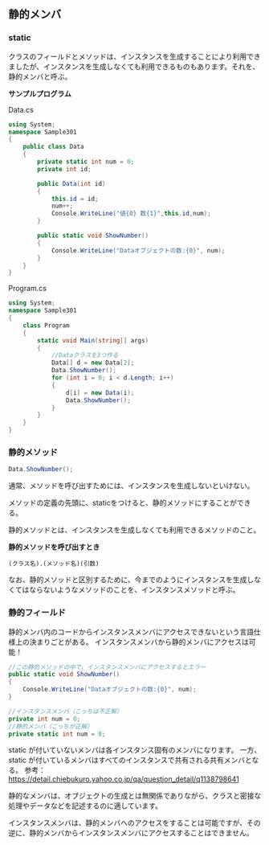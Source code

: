 ## 静的メンバ
### static

クラスのフィールドとメソッドは、インスタンスを生成することにより利用できましたが、インスタンスを生成しなくても利用できるものもあります。それを、静的メンバと呼ぶ。

**サンプルプログラム**

Data.cs
```c#
using System;
namespace Sample301
{
    public class Data
    {
        private static int num = 0;
        private int id;

        public Data(int id)
        {
            this.id = id;
            num++;
            Console.WriteLine("値{0} 数{1}",this.id,num);
        }

        public static void ShowNumber()
        {
            Console.WriteLine("Dataオブジェクトの数:{0}", num);
        }
    }
}
```

Program.cs
```C#
using System;
namespace Sample301
{
    class Program
    {
        static void Main(string[] args)
        {
            //Dataクラスを3つ作る
            Data[] d = new Data[2];
            Data.ShowNumber();
            for (int i = 0; i < d.Length; i++)
            {
                d[i] = new Data(i);
                Data.ShowNumber();
            }
        }
    }
}
```

### 静的メソッド

```C#
Data.ShowNumber();
```

通常、メソッドを呼び出すためには、インスタンスを生成しないといけない。

メソッドの定義の先頭に、staticをつけると、静的メソッドにすることができる。

静的メソッドとは、インスタンスを生成しなくても利用できるメソッドのこと。

**静的メソッドを呼び出すとき**
```
(クラス名).(メソッド名)(引数)
```

なお、静的メソッドと区別するために、今までのようにインスタンスを生成しなくてはならないようなメソッドのことを、インスタンスメソッドと呼ぶ。

### 静的フィールド
静的メンバ内のコードからインスタンスメンバにアクセスできないという言語仕様上の決まりごとがある。
インスタンスメンバから静的メンバにアクセスは可能！

```C#
//この静的メソッドの中で、インスタンスメンバにアクセスするとエラー
public static void ShowNumber()
{
    Console.WriteLine("Dataオブジェクトの数:{0}", num);
}

//インスタンスメンバ（こっちは不正解）
private int num = 0;
//静的メンバ（こっちが正解）
private static int num = 0;
```

static が付いていないメンバは各インスタンス固有のメンバになります。
一方、static が付いているメンバはすべてのインスタンスで共有される共有メンバとなる。
参考：https://detail.chiebukuro.yahoo.co.jp/qa/question_detail/q1138798641

静的なメンバは、オブジェクトの生成とは無関係でありながら、クラスと密接な処理やデータなどを記述するのに適しています。

インスタンスメンバは、静的メンバへのアクセスをすることは可能ですが、その逆に、静的メンバからインスタンスメンバにアクセスすることはできません。